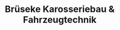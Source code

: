 ---
title: "Brüseke Karosseriebau & Fahrzeugtechnik"
url: /paderborn/brueseke-karosseriebau-und-fahrzeugtechnik/
shop: Autowerkstatt
---